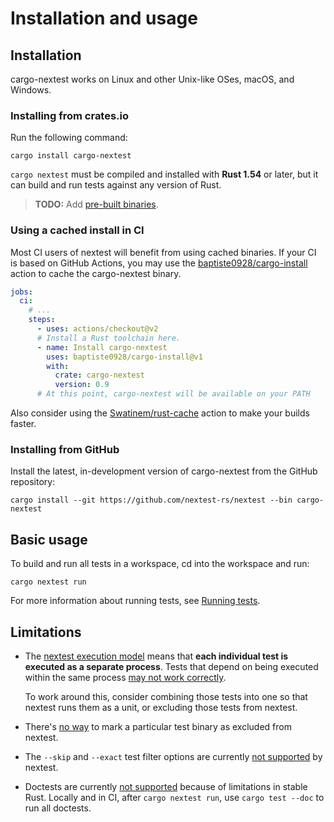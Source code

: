 # Installation and usage

## Installation

cargo-nextest works on Linux and other Unix-like OSes, macOS, and Windows.

### Installing from crates.io

Run the following command:

```
cargo install cargo-nextest
```

`cargo nextest` must be compiled and installed with **Rust 1.54** or later, but it can build and run
tests against any version of Rust.

> **TODO:** Add [pre-built binaries](https://github.com/nextest-rs/nextest/issues/31).

### Using a cached install in CI

Most CI users of nextest will benefit from using cached binaries. If your CI is based on GitHub
Actions, you may use the
[baptiste0928/cargo-install](https://github.com/marketplace/actions/cargo-install) action to cache
the cargo-nextest binary.

```yml
jobs:
  ci:
    # ...
    steps:
      - uses: actions/checkout@v2
      # Install a Rust toolchain here.
      - name: Install cargo-nextest
        uses: baptiste0928/cargo-install@v1
        with:
          crate: cargo-nextest
          version: 0.9
      # At this point, cargo-nextest will be available on your PATH
```

Also consider using the [Swatinem/rust-cache](https://github.com/marketplace/actions/rust-cache)
action to make your builds faster.

### Installing from GitHub

Install the latest, in-development version of cargo-nextest from the GitHub repository:

```
cargo install --git https://github.com/nextest-rs/nextest --bin cargo-nextest
```

## Basic usage

To build and run all tests in a workspace, cd into the workspace and run:

```
cargo nextest run
```

For more information about running tests, see [Running tests](running.md).

## Limitations

* The [nextest execution model](how-it-works.md) means that **each individual test is executed as a separate process**. Tests that depend on being executed within the same process [may not work correctly](https://github.com/nextest-rs/nextest/issues/27).

    To work around this, consider combining those tests into one so that nextest runs them as a
    unit, or excluding those tests from nextest.
* There's [no way](https://github.com/nextest-rs/nextest/issues/28) to mark a particular test binary as excluded from nextest.
* The `--skip` and `--exact` test filter options are currently [not supported](https://github.com/nextest-rs/nextest/issues/29) by nextest.
* Doctests are currently [not supported](https://github.com/nextest-rs/nextest/issues/16) because of limitations in stable Rust. Locally and in CI, after `cargo nextest run`, use `cargo test --doc` to run all doctests.
